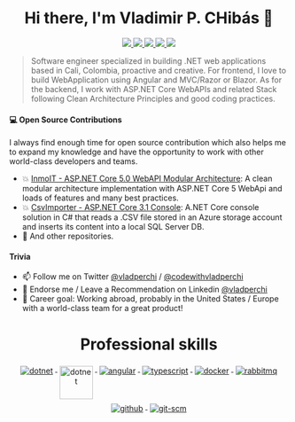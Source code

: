 <h1 align="center">Hi there, I'm Vladimir P. CHibás 👋</h1>

<p align="center">
  <a href="https://twitter.com/vladperchi" alt="vladperchi twitter">
   <img src="https://img.shields.io/badge/-@vladperchi-%231DA1F2?style=flat-square&logo=twitter&logoColor=ffffff" />
 </a>
 <a href="https://twitter.com/codewithvlad" alt="codewithvladperchi twitter">
   <img src="https://img.shields.io/badge/-@codewithvlad-%231DA1F2?style=flat-square&logo=twitter&logoColor=ffffff" />
 </a>
 <a href="https://github.com/vladperchi" alt="vladperchi github">
   <img src="https://img.shields.io/badge/-@vladperchi-%23181717?style=flat-square&logo=github" />
 </a>
 <a href="https://www.linkedin.com/in/vladperchi" alt="mukesh's linkedin">
   <img src="https://img.shields.io/badge/-vladperchi-blue?style=flat-square&logo=Linkedin&logoColor=white&link=https://www.linkedin.com/in/vladperchi" />
 </a>
 <!--<a href="https://codewithvladperchi.com" alt="vladperchi blog">
   <img src="https://img.shields.io/badge/codewithvladperchi.com-brightgreen?style=flat-square" />
 </a>-->
 <a>
   <img src="https://komarev.com/ghpvc/?username=vladperchi&color=ff69b4&style=flat-square" />
 </a>
</p>

> Software engineer specialized in building .NET web applications based in Cali, Colombia, proactive and creative. For frontend, I love to build WebApplication using Angular and MVC/Razor or Blazor. As for the backend, I work with ASP.NET Core WebAPIs and related Stack following Clean Architecture Principles and good coding practices.

#### 💻 Open Source Contributions

I always find enough time for open source contribution which also helps me to expand my knowledge and have the opportunity to work with other world-class developers and teams.

- 💥 [InmoIT - ASP.NET Core 5.0 WebAPI Modular Architecture][inmoit]: A clean modular architecture implementation with ASP.NET Core 5 WebApi and loads of features and many best practices.
- 💥 [CsvImporter - ASP.NET Core 3.1 Console][csvimporter]: A.NET Core console solution in C# that reads a .CSV file stored in an Azure storage account and inserts its content into a local SQL Server DB.
- 🥇 And other repositories.

#### Trivia

<!--- 📝 [I blog here:][blog-url]-->

- 📫 Follow me on Twitter [@vladperchi][twitter-url] / [@codewithvladperchi][twitter-code-url]
- 🦸 Endorse me / Leave a Recommendation on Linkedin [@vladperchi][linkedin-url]
- 🦸 Career goal: Working abroad, probably in the United States / Europe with a world-class team for a great product!
  <br/>

<h1 align="center">Professional skills</h1>

<p align="center">
  <a href="https://dotnet.microsoft.com/">
    <img src="https://www.vectorlogo.zone/logos/dotnet/dotnet-ar21.svg" alt="dotnet" style="vertical-align:top; margin:4px;">
  </a>
  <a href="https://dotnet.microsoft.com/">
    <img src="https://upload.wikimedia.org/wikipedia/commons/e/ee/.NET_Core_Logo.svg" height="60px" alt="dotnet" style="vertical-align:top; margin:4px;">
  </a>
  <!--<a href="https://dotnet.microsoft.com/apps/aspnet/web-apps/blazor">
    <img src="https://upload.wikimedia.org/wikipedia/commons/d/d0/Blazor.png" alt="Blazor" height="60px" style="vertical-align:top; margin:4px">
  </a>-->
  <a href="https://angular.io">
    <img src="https://www.vectorlogo.zone/logos/angular/angular-ar21.svg" alt="angular" style="vertical-align:top; margin:4px;">
  </a>
  <a href="https://www.typescriptlang.org">
    <img src="https://www.vectorlogo.zone/logos/typescriptlang/typescriptlang-ar21.svg" alt="typescript" style="vertical-align:top; margin:4px;">
  </a>  
  <a href="https://hub.docker.com/">
    <img src="https://www.vectorlogo.zone/logos/docker/docker-ar21.svg" alt="docker" style="vertical-align:top; margin:4px">
  </a>
  <a href="https://www.rabbitmq.com">
    <img src="https://www.vectorlogo.zone/logos/rabbitmq/rabbitmq-ar21.svg" alt="rabbitmq" style="vertical-align:top; margin:4px">
  </a>
  <a href="https://www.github.com">
    <img src="https://www.vectorlogo.zone/logos/github/github-ar21.svg" alt="github" style="vertical-align:top; margin:4px">
  </a>
  <a href="https://www.git.com">
    <img src="https://www.vectorlogo.zone/logos/git-scm/git-scm-ar21.svg" alt="git-scm" style="vertical-align:top; margin:4px">
  </a>
</p>
<br/>

<!--<p align="center">
  <img src="https://github-readme-stats.vercel.app/api?username=vladperchi&show_icons=true&theme=tokyonight" alt="Vladperchi Github Stats" />
</p>-->

<!--highlight Repo-->

[inmoit]: https://github.com/vladperchi/InmoIT
[csvimporter]: https://github.com/vladperchi/CsvImporterDapper

<!--links-->

[linkedin-url]: https://www.linkedin.com/in/vladperchi/
[facebook-url]: https://www.facebook.com/codewithvladperchi
[twitter-url]: https://twitter.com/vladperchi
[twitter-code-url]: https://www.twitter.com/codewithvlad
[blog-url]: https://www.codewithvladperchi.com
